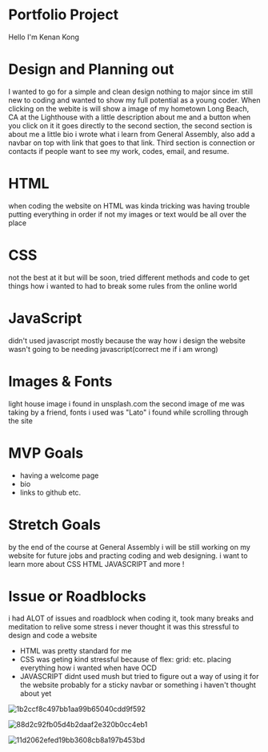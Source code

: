 # Portfolio Project 
Hello I'm Kenan Kong 

# Design and Planning out
I wanted to go for a simple and clean design nothing to major since im still new to coding and wanted to show my full potential as a young coder. When clicking on the webite is will show a image of my hometown Long Beach, CA at the Lighthouse with a little description about me and a button when you click on it it goes directly to the second section, the second section is about me a little bio i wrote what i learn from General Assembly, also add a navbar on top with link that goes to that link. Third section is connection or contacts if people want to see my work, codes, email, and resume.

# HTML 
when coding the website on HTML was kinda tricking was having trouble putting everything in order if not my images or text would be all over the place

# CSS
not the best at it but will be soon, tried different methods and code to get things how i wanted to had to break some rules from the online world

# JavaScript 
didn't used javascript mostly because the way how i design the website wasn't going to be needing javascript(correct me if i am wrong)

# Images & Fonts
light house image i found in unsplash.com the second image of me was taking by a friend, fonts i used was "Lato" i found while scrolling through the site

# MVP Goals
- having a welcome page
- bio
- links to github etc.

# Stretch Goals 
by the end of the course at General Assembly i will be still working on my website for future jobs and practing coding and web designing. i want to learn more about CSS HTML JAVASCRIPT and more !

# Issue or Roadblocks
i had ALOT of issues and roadblock when coding it, took many breaks and meditation to relive some stress i never thought it was this stressful to design and code a website
- HTML was pretty standard for me 
- CSS was geting kind stressful because of flex: grid: etc. placing everything how i wanted when have OCD
- JAVASCRIPT didnt used mush but tried to figure out a way of using it for the website probably for a sticky navbar or something i haven't thought about yet

![1b2ccf8c497bb1aa99b65040cdd9f592](https://user-images.githubusercontent.com/101943583/176082510-dd763bcc-29f7-468b-9eb1-0c266c7c5392.jpg)


![88d2c92fb05d4b2daaf2e320b0cc4eb1](https://user-images.githubusercontent.com/101943583/176082545-85f0da38-9d0f-4d9a-91c8-9ab50170c478.png)


![11d2062efed19bb3608cb8a197b453bd](https://user-images.githubusercontent.com/101943583/176082533-246723b4-2f2c-46fc-a7a6-0e29a7027ed8.png)








